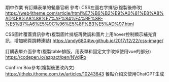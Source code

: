期中作業
有訂購表單的餐廳官網
參考:
CSS左圖右字排版(複製後修改)
https://web4theme.com/article/html%E7%B6%B2%E9%A0%81%E8%A8%AD%E8%A8%88%E7%AF%84%E4%BE%8B-%E5%B7%A6%E5%9C%96%E5%8F%B3%E5%AD%97.html

CSS圖片覆蓋資訊參考(複製圖片排版再微調和圖片上用hover控制顯示補充資訊，增加網頁跳轉連結)
https://andy6804tw.github.io/2017/12/22/css-image/

訂購表單介面參考(複製table排版，用表單和固定文字改掉使用vue的部分)
https://codepen.io/azpact/pen/NVdjRo

Confirm Box參考(複製後更改內文)
https://ithelp.ithome.com.tw/articles/10243643
餐點介紹文使用ChatGPT生成
